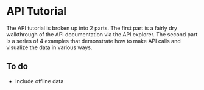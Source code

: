 # API Tutorial

The API tutorial is broken up into 2 parts. The first part is a fairly dry walkthrough of the API documentation via the API explorer. The second part is a series of 4 examples that demonstrate how to make API calls and visualize the data in various ways.

## To do

* include offline data